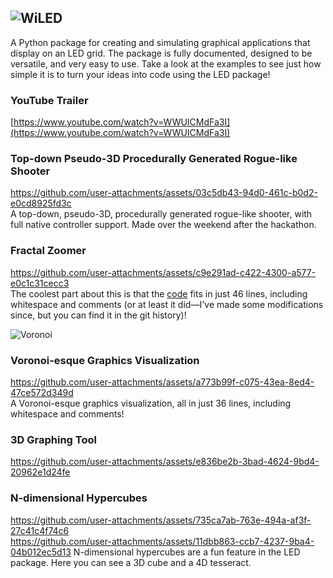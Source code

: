 ![WiLED](https://github.com/sekaha/LED/assets/22718210/cb89ff39-6202-45be-9f80-c973a3ea1b29)
---
A Python package for creating and simulating graphical applications that display on an LED grid. The package is fully documented, designed to be versatile, and very easy to use. Take a look at the examples to see just how simple it is to turn your ideas into code using the LED package!

### YouTube Trailer
[https://www.youtube.com/watch?v=WWUICMdFa3I](https://www.youtube.com/watch?v=WWUICMdFa3I)

### Top-down Pseudo-3D Procedurally Generated Rogue-like Shooter
https://github.com/user-attachments/assets/03c5db43-94d0-461c-b0d2-e0cd8925fd3c  
A top-down, pseudo-3D, procedurally generated rogue-like shooter, with full native controller support. Made over the weekend after the hackathon.

### Fractal Zoomer
https://github.com/user-attachments/assets/c9e291ad-c422-4300-a577-e0c1c31cecc3  
The coolest part about this is that the [code](https://raw.githubusercontent.com/sekaha/LED/refs/heads/main/Examples/fractal.py) fits in just 46 lines, including whitespace and comments (or at least it did—I've made some modifications since, but you can find it in the git history)!

![Voronoi](https://user-images.githubusercontent.com/22718210/164121674-fb5c522a-1240-46e9-967c-c2679257c367.jpg)

### Voronoi-esque Graphics Visualization
https://github.com/user-attachments/assets/a773b99f-c075-43ea-8ed4-47ce572d349d  
A Voronoi-esque graphics visualization, all in just 36 lines, including whitespace and comments!

### 3D Graphing Tool
https://github.com/user-attachments/assets/e836be2b-3bad-4624-9bd4-20962e1d24fe  

### N-dimensional Hypercubes
https://github.com/user-attachments/assets/735ca7ab-763e-494a-af3f-27c41c4f74c6  
https://github.com/user-attachments/assets/11dbb863-ccb7-4237-9ba4-04b012ec5d13
N-dimensional hypercubes are a fun feature in the LED package. Here you can see a 3D cube and a 4D tesseract.
